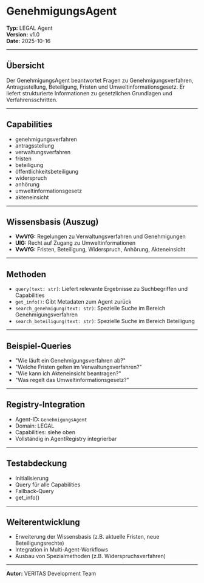 # GenehmigungsAgent

**Typ:** LEGAL Agent  
**Version:** v1.0  
**Date:** 2025-10-16

---

## Übersicht
Der GenehmigungsAgent beantwortet Fragen zu Genehmigungsverfahren, Antragsstellung, Beteiligung, Fristen und Umweltinformationsgesetz. Er liefert strukturierte Informationen zu gesetzlichen Grundlagen und Verfahrensschritten.

---

## Capabilities
- genehmigungsverfahren
- antragsstellung
- verwaltungsverfahren
- fristen
- beteiligung
- öffentlichkeitsbeteiligung
- widerspruch
- anhörung
- umweltinformationsgesetz
- akteneinsicht

---

## Wissensbasis (Auszug)
- **VwVfG:** Regelungen zu Verwaltungsverfahren und Genehmigungen
- **UIG:** Recht auf Zugang zu Umweltinformationen
- **VwVfG:** Fristen, Beteiligung, Widerspruch, Anhörung, Akteneinsicht

---

## Methoden
- `query(text: str)`: Liefert relevante Ergebnisse zu Suchbegriffen und Capabilities
- `get_info()`: Gibt Metadaten zum Agent zurück
- `search_genehmigung(text: str)`: Spezielle Suche im Bereich Genehmigungsverfahren
- `search_beteiligung(text: str)`: Spezielle Suche im Bereich Beteiligung

---

## Beispiel-Queries
- "Wie läuft ein Genehmigungsverfahren ab?"
- "Welche Fristen gelten im Verwaltungsverfahren?"
- "Wie kann ich Akteneinsicht beantragen?"
- "Was regelt das Umweltinformationsgesetz?"

---

## Registry-Integration
- Agent-ID: `GenehmigungsAgent`
- Domain: LEGAL
- Capabilities: siehe oben
- Vollständig in AgentRegistry integrierbar

---

## Testabdeckung
- Initialisierung
- Query für alle Capabilities
- Fallback-Query
- get_info()

---

## Weiterentwicklung
- Erweiterung der Wissensbasis (z.B. aktuelle Fristen, neue Beteiligungsrechte)
- Integration in Multi-Agent-Workflows
- Ausbau von Spezialmethoden (z.B. Widerspruchsverfahren)

---

**Autor:** VERITAS Development Team
